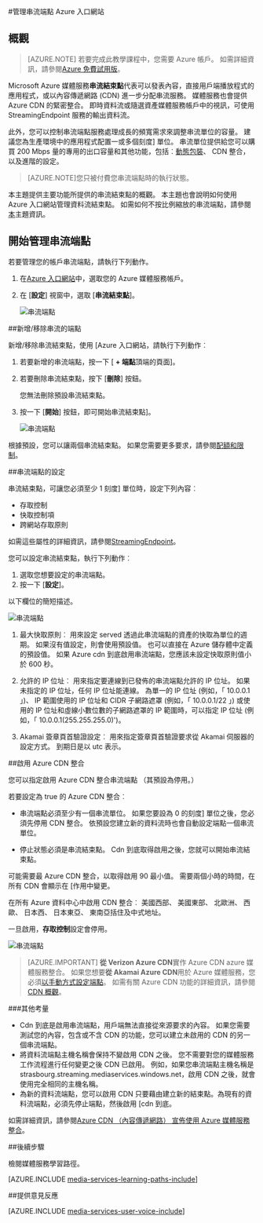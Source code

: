<properties 
    pageTitle="管理 Azure 入口網站的串流端點 |Microsoft Azure" 
    description="本主題說明如何管理串流端點 Azure 入口網站。" 
    services="media-services" 
    documentationCenter="" 
    authors="Juliako" 
    writer="juliako" 
    manager="erikre" 
    editor=""/>

<tags 
    ms.service="media-services" 
    ms.workload="media" 
    ms.tgt_pltfrm="na" 
    ms.devlang="na" 
    ms.topic="article" 
    ms.date="10/24/2016"
    ms.author="juliako"/>


#<a name="manage-streaming-endpoints-with-the-azure-portal"></a>管理串流端點 Azure 入口網站

## <a name="overview"></a>概觀

> [AZURE.NOTE] 若要完成此教學課程中，您需要 Azure 帳戶。 如需詳細資訊，請參閱[Azure 免費試用版](https://azure.microsoft.com/pricing/free-trial/)。 

Microsoft Azure 媒體服務**串流結束點**代表可以發表內容，直接用戶端播放程式的應用程式，或以內容傳遞網路 (CDN) 進一步分配串流服務。 媒體服務也會提供 Azure CDN 的緊密整合。 即時資料流或隨選資產媒體服務帳戶中的視訊，可使用 StreamingEndpoint 服務的輸出資料流。

此外，您可以控制串流端點服務處理成長的頻寬需求來調整串流單位的容量。 建議您為生產環境中的應用程式配置一或多個刻度] 單位。 串流單位提供給您可以購買 200 Mbps 量的專用的出口容量和其他功能，包括︰[動態包裝](media-services-dynamic-packaging-overview.md)、 CDN 整合，以及進階的設定。

>[AZURE.NOTE]您只被付費您串流端點時的執行狀態。

本主題提供主要功能所提供的串流結束點的概觀。 本主題也會說明如何使用 Azure 入口網站管理資料流結束點。 如需如何不按比例縮放的串流端點，請參閱[本](media-services-portal-scale-streaming-endpoints.md)主題資訊。

## <a name="start-managing-streaming-endpoints"></a>開始管理串流端點

若要管理您的帳戶串流端點，請執行下列動作。

1. 在[Azure 入口網站](https://portal.azure.com/)中，選取您的 Azure 媒體服務帳戶。
2. 在 [**設定**] 視窗中，選取 [**串流結束點**]。

    ![串流端點](./media/media-services-portal-manage-streaming-endpoints/media-services-manage-streaming-endpoints1.png)

##<a name="adddelete-a-streaming-endpoint"></a>新增/移除串流的端點

新增/移除串流結束點，使用 [Azure 入口網站，請執行下列動作︰

1. 若要新增的串流端點，按一下 [ **+ 端點**頂端的頁面]。 
2. 若要刪除串流結束點，按下 [**刪除**] 按鈕。 

    您無法刪除預設串流結束點。
2. 按一下 [**開始**] 按鈕，即可開始串流結束點]。

    ![串流端點](./media/media-services-portal-manage-streaming-endpoints/media-services-manage-streaming-endpoints2.png)

根據預設，您可以讓兩個串流結束點。 如果您需要更多要求，請參閱[配額和限制](media-services-quotas-and-limitations.md)。
    
##<a id="configure_streaming_endpoints"></a>串流端點的設定

串流結束點，可讓您必須至少 1 刻度] 單位時，設定下列內容︰ 

- 存取控制
- 快取控制項
- 跨網站存取原則

如需這些屬性的詳細資訊，請參閱[StreamingEndpoint](https://msdn.microsoft.com/library/azure/dn783468.aspx)。

您可以設定串流結束點，執行下列動作︰

1. 選取您想要設定的串流端點。
1. 按一下 [**設定**]。
  
以下欄位的簡短描述。

![串流端點](./media/media-services-portal-manage-streaming-endpoints/media-services-manage-streaming-endpoints4.png)
  
1. 最大快取原則︰ 用來設定 served 透過此串流端點的資產的快取為單位的週期。 如果沒有值設定，則會使用預設值。 也可以直接在 Azure 儲存體中定義的預設值。 如果 Azure cdn 到底啟用串流端點，您應該未設定快取原則值小於 600 秒。  

2. 允許的 IP 位址︰ 用來指定要連線到已發佈的串流端點允許的 IP 位址。 如果未指定的 IP 位址，任何 IP 位址能連線。 為單一的 IP 位址 (例如，「 10.0.0.1 」)、 IP 範圍使用的 IP 位址和 CIDR 子網路遮罩 (例如，「 10.0.0.1/22 」) 或使用的 IP 位址和虛線小數位數的子網路遮罩的 IP 範圍時，可以指定 IP 位址 (例如，「 10.0.0.1(255.255.255.0)')。

3. Akamai 簽章頁首驗證設定︰ 用來指定簽章頁首驗證要求從 Akamai 伺服器的設定方式。 到期日是以 utc 表示。



##<a id="enable_cdn"></a>啟用 Azure CDN 整合

您可以指定啟用 Azure CDN 整合串流端點 （其預設為停用。）

若要設定為 true 的 Azure CDN 整合︰

- 串流端點必須至少有一個串流單位。 如果您要設為 0 的刻度] 單位之後，您必須先停用 CDN 整合。 依預設您建立新的資料流時也會自動設定端點一個串流單位。

- 停止狀態必須是串流結束點。 Cdn 到底取得啟用之後，您就可以開始串流結束點。 

可能需要最 Azure CDN 整合，以取得啟用 90 最小值。  需要兩個小時的時間，在所有 CDN 會顯示在 [作用中變更。

在所有 Azure 資料中心中啟用 CDN 整合︰ 美國西部、 美國東部、 北歐洲、 西歐、 日本西、 日本東亞、 東南亞括住及中式地址。

一旦啟用，**存取控制**設定會停用。

![串流端點](./media/media-services-portal-manage-streaming-endpoints/media-services-manage-streaming-endpoints5.png)

>[AZURE.IMPORTANT] **從 Verizon Azure CDN**實作 Azure CDN azure 媒體服務整合。  如果您想要**從 Akamai Azure CDN**用於 Azure 媒體服務，您必須[以手動方式設定端點](../cdn/cdn-create-new-endpoint.md)。  如需有關 Azure CDN 功能的詳細資訊，請參閱[CDN 概觀](../cdn/cdn-overview.md)。

###<a name="additional-considerations"></a>其他考量

- Cdn 到底是啟用串流端點，用戶端無法直接從來源要求的內容。 如果您需要測試您的內容，包含或不含 CDN 的功能，您可以建立未啟用的 CDN 的另一個串流端點。
- 將資料流端點主機名稱會保持不變啟用 CDN 之後。 您不需要對您的媒體服務工作流程進行任何變更之後 CDN 已啟用。 例如，如果您串流端點主機名稱是 strasbourg.streaming.mediaservices.windows.net，啟用 CDN 之後，就會使用完全相同的主機名稱。
- 為新的資料流端點，您可以啟用 CDN 只要藉由建立新的結束點。為現有的資料流端點，必須先停止端點，然後啟用 [cdn 到底。
 

如需詳細資訊，請參閱[Azure CDN （內容傳遞網路） 宣佈使用 Azure 媒體服務整合](http://azure.microsoft.com/blog/2015/03/17/announcing-azure-media-services-integration-with-azure-cdn-content-delivery-network/)。


##<a name="next-steps"></a>後續步驟

檢閱媒體服務學習路徑。

[AZURE.INCLUDE [media-services-learning-paths-include](../../includes/media-services-learning-paths-include.md)]

##<a name="provide-feedback"></a>提供意見反應

[AZURE.INCLUDE [media-services-user-voice-include](../../includes/media-services-user-voice-include.md)]
 
